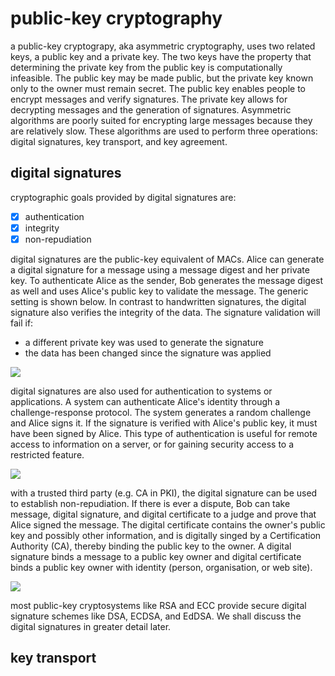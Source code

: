 # public-key cryptography

a public-key cryptograpy, aka asymmetric cryptography, uses two related keys, a public key and a private key. The two keys have the property that determining the private key from the public key is computationally infeasible. The public key may be made public, but the private key known only to the owner must remain secret. The public key enables people to encrypt messages and verify signatures. The private key allows for decrypting messages and the generation of signatures. Asymmetric algorithms are poorly suited for encrypting large messages because they are relatively slow. These algorithms are used to perform three operations: digital signatures, key transport, and key agreement.

## digital signatures
cryptographic goals provided by digital signatures are:
 - [x] authentication
 - [x] integrity
 - [x] non-repudiation

digital signatures are the public-key equivalent of MACs. Alice can generate a digital signature for a message using a message digest and her private key. To authenticate Alice as the sender, Bob generates the message digest as well and uses Alice's public key to validate the message. The generic setting is shown below. In contrast to handwritten signatures, the digital signature also verifies the integrity of the data. The signature validation will fail if:
- a different private key was used to generate the signature
- the data has been changed since the signature was applied

![](https://fadasr.github.io/images/dig-sig.png)

digital signatures are also used for authentication to systems or applications. A system can authenticate Alice's identity through a challenge-response protocol. The system generates a random challenge and Alice signs it. If the signature is verified with Alice's public key, it must have been signed by Alice. This type of authentication is useful for remote access to information on a server, or for gaining security access to a restricted feature.

![](https://fadasr.github.io/images/dig-sig-auth.png)

with a trusted third party (e.g. CA in PKI), the digital signature can be used to establish non-repudiation. If there is ever a dispute, Bob can take message, digital signature, and digital certificate to a judge and prove that Alice signed the message. The digital certificate contains the owner's public key and possibly other information, and is digitally singed by a Certification Authority (CA), thereby binding the public key to the owner. A digital signature binds a message to a public key owner and digital certificate binds a public key owner with identity (person, organisation, or web site).

![](https://fadasr.github.io/images/dig-sig-cert.png)

most public-key cryptosystems like RSA and ECC provide secure digital signature schemes like DSA, ECDSA, and EdDSA. We shall discuss the digital signatures in greater detail later.

## key transport


<!--stackedit_data:
eyJoaXN0b3J5IjpbLTEwNTI5NDczNzMsODM3MDA1NjkwLDE0Mj
I3MTgyMTksLTgzMTgwMTEwMSwtMTI2OTI5NDYxNSw3NzM1NTcx
NzcsLTMwMzA1MTYyNSwtOTEwMjc1MDIsLTcwMTQ0NjI0OSwxMD
c5MDEyODcwLDExMDM0NTQ4NjIsMjA2MzU3NDg0NiwtNTUzNTE3
MjQ3LDEwOTYyOTY3ODYsLTk1NTczNTY0MCwyMTI0NjQwNzMsLT
E4ODc4ODIwMDYsNTU1NTAxMTg0XX0=
-->